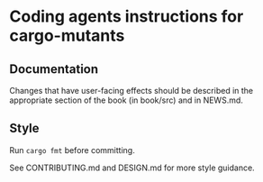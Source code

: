 # Coding agents instructions for cargo-mutants

## Documentation

Changes that have user-facing effects should be described in the appropriate section of the book (in book/src) and in NEWS.md.

## Style

Run `cargo fmt` before committing.

See CONTRIBUTING.md and DESIGN.md for more style guidance.
